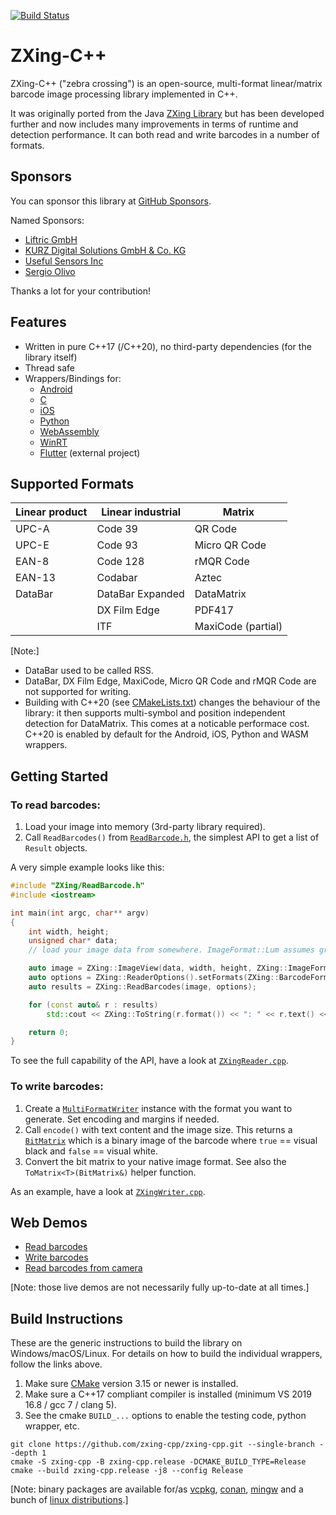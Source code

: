 [![Build Status](https://github.com/zxing-cpp/zxing-cpp/workflows/CI/badge.svg?branch=master)](https://github.com/zxing-cpp/zxing-cpp/actions?query=workflow%3ACI)

# ZXing-C++

ZXing-C++ ("zebra crossing") is an open-source, multi-format linear/matrix barcode image processing library implemented in C++.

It was originally ported from the Java [ZXing Library](https://github.com/zxing/zxing) but has been developed further and now includes many improvements in terms of runtime and detection performance. It can both read and write barcodes in a number of formats.

## Sponsors

You can sponsor this library at [GitHub Sponsors](https://github.com/sponsors/axxel).

Named Sponsors:
* [Liftric GmbH](https://github.com/Liftric)
* [KURZ Digital Solutions GmbH & Co. KG](https://github.com/kurzdigital)
* [Useful Sensors Inc](https://github.com/usefulsensors)
* [Sergio Olivo](https://github.com/sergio-)

Thanks a lot for your contribution!

## Features

* Written in pure C++17 (/C++20), no third-party dependencies (for the library itself)
* Thread safe
* Wrappers/Bindings for:
  * [Android](wrappers/android/README.md)
  * [C](wrappers/c/README.md)
  * [iOS](wrappers/ios/README.md)
  * [Python](wrappers/python/README.md)
  * [WebAssembly](wrappers/wasm/README.md)
  * [WinRT](wrappers/winrt/README.md)
  * [Flutter](https://pub.dev/packages/flutter_zxing) (external project)

## Supported Formats

| Linear product | Linear industrial | Matrix             |
|----------------|-------------------|--------------------|
| UPC-A          | Code 39           | QR Code            |
| UPC-E          | Code 93           | Micro QR Code      |
| EAN-8          | Code 128          | rMQR Code          |
| EAN-13         | Codabar           | Aztec              |
| DataBar        | DataBar Expanded  | DataMatrix         |
|                | DX Film Edge      | PDF417             |
|                | ITF               | MaxiCode (partial) |

[Note:]
 * DataBar used to be called RSS.
 * DataBar, DX Film Edge, MaxiCode, Micro QR Code and rMQR Code are not supported for writing.
 * Building with C++20 (see [CMakeLists.txt](https://github.com/zxing-cpp/zxing-cpp/blob/d4b0f502775857f257d13efd25fb840ece1bca3e/CMakeLists.txt#L45)) changes the behaviour of the library: it then supports multi-symbol and position independent detection for DataMatrix. This comes at a noticable performace cost. C++20 is enabled by default for the Android, iOS, Python and WASM wrappers.

## Getting Started

### To read barcodes:
1. Load your image into memory (3rd-party library required).
2. Call `ReadBarcodes()` from [`ReadBarcode.h`](core/src/ReadBarcode.h), the simplest API to get a list of `Result` objects.

A very simple example looks like this:
```c++
#include "ZXing/ReadBarcode.h"
#include <iostream>

int main(int argc, char** argv)
{
    int width, height;
    unsigned char* data;
    // load your image data from somewhere. ImageFormat::Lum assumes grey scale image data.

    auto image = ZXing::ImageView(data, width, height, ZXing::ImageFormat::Lum);
    auto options = ZXing::ReaderOptions().setFormats(ZXing::BarcodeFormat::Any);
    auto results = ZXing::ReadBarcodes(image, options);

    for (const auto& r : results)
        std::cout << ZXing::ToString(r.format()) << ": " << r.text() << "\n";

    return 0;
}
```
To see the full capability of the API, have a look at [`ZXingReader.cpp`](example/ZXingReader.cpp).

### To write barcodes:
1. Create a [`MultiFormatWriter`](core/src/MultiFormatWriter.h) instance with the format you want to generate. Set encoding and margins if needed.
2. Call `encode()` with text content and the image size. This returns a [`BitMatrix`](core/src/BitMatrix.h) which is a binary image of the barcode where `true` == visual black and `false` == visual white.
3. Convert the bit matrix to your native image format. See also the `ToMatrix<T>(BitMatrix&)` helper function.

As an example, have a look at [`ZXingWriter.cpp`](example/ZXingWriter.cpp).

## Web Demos
- [Read barcodes](https://zxing-cpp.github.io/zxing-cpp/demo_reader.html)
- [Write barcodes](https://zxing-cpp.github.io/zxing-cpp/demo_writer.html)
- [Read barcodes from camera](https://zxing-cpp.github.io/zxing-cpp/demo_cam_reader.html)

[Note: those live demos are not necessarily fully up-to-date at all times.]

## Build Instructions
These are the generic instructions to build the library on Windows/macOS/Linux. For details on how to build the individual wrappers, follow the links above.

1. Make sure [CMake](https://cmake.org) version 3.15 or newer is installed.
2. Make sure a C++17 compliant compiler is installed (minimum VS 2019 16.8 / gcc 7 / clang 5).
3. See the cmake `BUILD_...` options to enable the testing code, python wrapper, etc.

```
git clone https://github.com/zxing-cpp/zxing-cpp.git --single-branch --depth 1
cmake -S zxing-cpp -B zxing-cpp.release -DCMAKE_BUILD_TYPE=Release
cmake --build zxing-cpp.release -j8 --config Release
```

[Note: binary packages are available for/as
[vcpkg](https://github.com/Microsoft/vcpkg/tree/master/ports/nu-book-zxing-cpp),
[conan](https://github.com/conan-io/conan-center-index/tree/master/recipes/zxing-cpp),
[mingw](https://github.com/msys2/MINGW-packages/tree/master/mingw-w64-zxing-cpp) and a bunch of
[linux distributions](https://repology.org/project/zxing-cpp/versions).]
